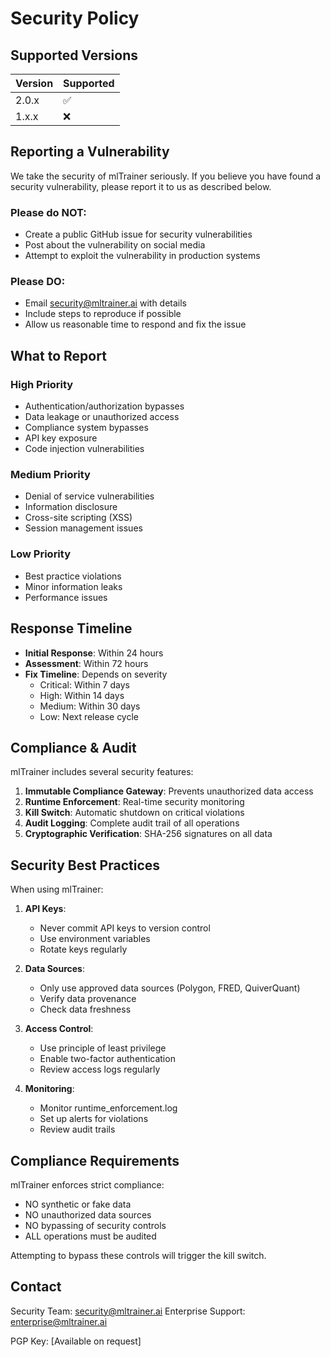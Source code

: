 # Security Policy

## Supported Versions

| Version | Supported          |
| ------- | ------------------ |
| 2.0.x   | :white_check_mark: |
| 1.x.x   | :x:                |

## Reporting a Vulnerability

We take the security of mlTrainer seriously. If you believe you have found a security vulnerability, please report it to us as described below.

### Please do NOT:
- Create a public GitHub issue for security vulnerabilities
- Post about the vulnerability on social media
- Attempt to exploit the vulnerability in production systems

### Please DO:
- Email security@mltrainer.ai with details
- Include steps to reproduce if possible
- Allow us reasonable time to respond and fix the issue

## What to Report

### High Priority
- Authentication/authorization bypasses
- Data leakage or unauthorized access
- Compliance system bypasses
- API key exposure
- Code injection vulnerabilities

### Medium Priority
- Denial of service vulnerabilities
- Information disclosure
- Cross-site scripting (XSS)
- Session management issues

### Low Priority
- Best practice violations
- Minor information leaks
- Performance issues

## Response Timeline

- **Initial Response**: Within 24 hours
- **Assessment**: Within 72 hours
- **Fix Timeline**: Depends on severity
  - Critical: Within 7 days
  - High: Within 14 days
  - Medium: Within 30 days
  - Low: Next release cycle

## Compliance & Audit

mlTrainer includes several security features:

1. **Immutable Compliance Gateway**: Prevents unauthorized data access
2. **Runtime Enforcement**: Real-time security monitoring
3. **Kill Switch**: Automatic shutdown on critical violations
4. **Audit Logging**: Complete audit trail of all operations
5. **Cryptographic Verification**: SHA-256 signatures on all data

## Security Best Practices

When using mlTrainer:

1. **API Keys**: 
   - Never commit API keys to version control
   - Use environment variables
   - Rotate keys regularly

2. **Data Sources**:
   - Only use approved data sources (Polygon, FRED, QuiverQuant)
   - Verify data provenance
   - Check data freshness

3. **Access Control**:
   - Use principle of least privilege
   - Enable two-factor authentication
   - Review access logs regularly

4. **Monitoring**:
   - Monitor runtime_enforcement.log
   - Set up alerts for violations
   - Review audit trails

## Compliance Requirements

mlTrainer enforces strict compliance:
- NO synthetic or fake data
- NO unauthorized data sources
- NO bypassing of security controls
- ALL operations must be audited

Attempting to bypass these controls will trigger the kill switch.

## Contact

Security Team: security@mltrainer.ai
Enterprise Support: enterprise@mltrainer.ai

PGP Key: [Available on request]